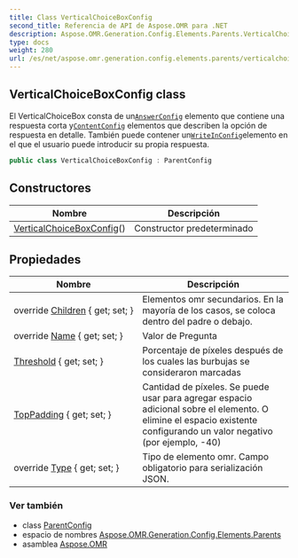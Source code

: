 ```yaml
---
title: Class VerticalChoiceBoxConfig
second_title: Referencia de API de Aspose.OMR para .NET
description: Aspose.OMR.Generation.Config.Elements.Parents.VerticalChoiceBoxConfig clase. El VerticalChoiceBox consta de unAnswerConfig elemento que contiene una respuesta corta yContentConfig elementos que describen la opción de respuesta en detalle. También puede contener unWriteInConfigelemento en el que el usuario puede introducir su propia respuesta.
type: docs
weight: 280
url: /es/net/aspose.omr.generation.config.elements.parents/verticalchoiceboxconfig/
---
```

## VerticalChoiceBoxConfig class

El VerticalChoiceBox consta de un[`AnswerConfig`](../answerconfig/) elemento que contiene una respuesta corta y[`ContentConfig`](../../aspose.omr.generation.config.elements/contentconfig/) elementos que describen la opción de respuesta en detalle. También puede contener un[`WriteInConfig`](../../aspose.omr.generation.config.elements/writeinconfig/)elemento en el que el usuario puede introducir su propia respuesta.

```csharp
public class VerticalChoiceBoxConfig : ParentConfig
```

## Constructores

| Nombre | Descripción |
| --- | --- |
| [VerticalChoiceBoxConfig](verticalchoiceboxconfig/)() | Constructor predeterminado |

## Propiedades

| Nombre | Descripción |
| --- | --- |
| override [Children](../../aspose.omr.generation.config.elements.parents/verticalchoiceboxconfig/children/) { get; set; } | Elementos omr secundarios. En la mayoría de los casos, se coloca dentro del padre o debajo. |
| override [Name](../../aspose.omr.generation.config.elements.parents/verticalchoiceboxconfig/name/) { get; set; } | Valor de Pregunta |
| [Threshold](../../aspose.omr.generation.config.elements.parents/verticalchoiceboxconfig/threshold/) { get; set; } | Porcentaje de píxeles después de los cuales las burbujas se consideraron marcadas |
| [TopPadding](../../aspose.omr.generation.config.elements.parents/verticalchoiceboxconfig/toppadding/) { get; set; } | Cantidad de píxeles. Se puede usar para agregar espacio adicional sobre el elemento. O elimine el espacio existente configurando un valor negativo (por ejemplo, -40) |
| override [Type](../../aspose.omr.generation.config.elements.parents/verticalchoiceboxconfig/type/) { get; set; } | Tipo de elemento omr. Campo obligatorio para serialización JSON. |

### Ver también

* class [ParentConfig](../../aspose.omr.generation.config/parentconfig/)
* espacio de nombres [Aspose.OMR.Generation.Config.Elements.Parents](../../aspose.omr.generation.config.elements.parents/)
* asamblea [Aspose.OMR](../../)


